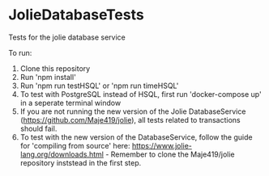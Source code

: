 # JolieDatabaseTests
Tests for the jolie database service

To run:
1. Clone this repository
2. Run 'npm install'
3. Run 'npm run testHSQL' or 'npm run timeHSQL'
4. To test with PostgreSQL instead of HSQL, first run 'docker-compose up' in a seperate terminal window
5. If you are not running the new version of the Jolie DatabaseService (https://github.com/Maje419/jolie), all tests related to transactions should fail.
6. To test with the new version of the DatabaseService, follow the guide for 'compiling from source' here: https://www.jolie-lang.org/downloads.html - Remember to clone the Maje419/jolie repository inststead in the first step.
